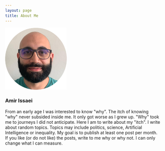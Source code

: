 ```yaml
---
layout: page
title: About Me
---
```


<img src="/assets/img/amir.png" class="center" width="200" height="200">

### Amir Issaei

From an early age I was interested to know "why". The itch of knowing "why" never subsided inside me. It only got worse as I grew up. "Why" took me to journeys I did not anticipate. Here I am to write about my "itch". I write about random topics. Topics may include politics, science, Artificial Intelligence or inequality. My goal is to publish at least one post per month. If you like (or do not like) the posts, write to me why or why not. I can only change what I can measure.







